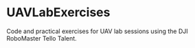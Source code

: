 # UAVLabExercises
Code and practical exercises for UAV lab sessions using the DJI RoboMaster Tello Talent.
